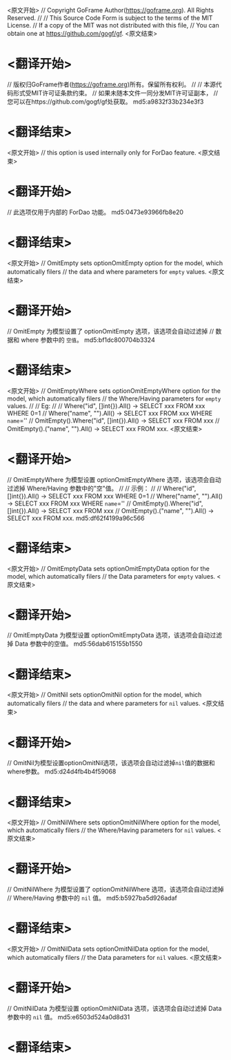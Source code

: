 
<原文开始>
// Copyright GoFrame Author(https://goframe.org). All Rights Reserved.
//
// This Source Code Form is subject to the terms of the MIT License.
// If a copy of the MIT was not distributed with this file,
// You can obtain one at https://github.com/gogf/gf.
<原文结束>

# <翻译开始>
// 版权归GoFrame作者(https://goframe.org)所有。保留所有权利。
//
// 本源代码形式受MIT许可证条款约束。
// 如果未随本文件一同分发MIT许可证副本，
// 您可以在https://github.com/gogf/gf处获取。 md5:a9832f33b234e3f3
# <翻译结束>


<原文开始>
// this option is used internally only for ForDao feature.
<原文结束>

# <翻译开始>
// 此选项仅用于内部的 ForDao 功能。 md5:0473e93966fb8e20
# <翻译结束>


<原文开始>
// OmitEmpty sets optionOmitEmpty option for the model, which automatically filers
// the data and where parameters for `empty` values.
<原文结束>

# <翻译开始>
// OmitEmpty 为模型设置了 optionOmitEmpty 选项，该选项会自动过滤掉
// 数据和 where 参数中的 `空值`。 md5:bf1dc800704b3324
# <翻译结束>


<原文开始>
// OmitEmptyWhere sets optionOmitEmptyWhere option for the model, which automatically filers
// the Where/Having parameters for `empty` values.
//
// Eg:
//
//	Where("id", []int{}).All()             -> SELECT xxx FROM xxx WHERE 0=1
//	Where("name", "").All()                -> SELECT xxx FROM xxx WHERE `name`=''
//	OmitEmpty().Where("id", []int{}).All() -> SELECT xxx FROM xxx
//	OmitEmpty().("name", "").All()         -> SELECT xxx FROM xxx.
<原文结束>

# <翻译开始>
// OmitEmptyWhere 为模型设置 optionOmitEmptyWhere 选项，该选项会自动过滤掉 Where/Having 参数中的"空"值。
//
// 示例：
//
//	Where("id", []int{}).All()             -> SELECT xxx FROM xxx WHERE 0=1
//	Where("name", "").All()                -> SELECT xxx FROM xxx WHERE `name`=''
//	OmitEmpty().Where("id", []int{}).All() -> SELECT xxx FROM xxx
//	OmitEmpty().("name", "").All()         -> SELECT xxx FROM xxx. md5:df62f4199a96c566
# <翻译结束>


<原文开始>
// OmitEmptyData sets optionOmitEmptyData option for the model, which automatically filers
// the Data parameters for `empty` values.
<原文结束>

# <翻译开始>
// OmitEmptyData 为模型设置 optionOmitEmptyData 选项，该选项会自动过滤掉 Data 参数中的空值。 md5:56dab615155b1550
# <翻译结束>


<原文开始>
// OmitNil sets optionOmitNil option for the model, which automatically filers
// the data and where parameters for `nil` values.
<原文结束>

# <翻译开始>
// OmitNil为模型设置optionOmitNil选项，该选项会自动过滤掉`nil`值的数据和where参数。 md5:d24d4fb4b4f59068
# <翻译结束>


<原文开始>
// OmitNilWhere sets optionOmitNilWhere option for the model, which automatically filers
// the Where/Having parameters for `nil` values.
<原文结束>

# <翻译开始>
// OmitNilWhere 为模型设置了 optionOmitNilWhere 选项，该选项会自动过滤掉
// Where/Having 参数中的 `nil` 值。 md5:b5927ba5d926adaf
# <翻译结束>


<原文开始>
// OmitNilData sets optionOmitNilData option for the model, which automatically filers
// the Data parameters for `nil` values.
<原文结束>

# <翻译开始>
// OmitNilData 为模型设置 optionOmitNilData 选项，该选项会自动过滤掉 Data 参数中的 `nil` 值。 md5:e6503d524a0d8d31
# <翻译结束>

